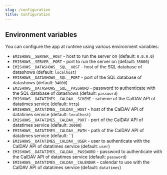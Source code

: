 ```yaml
---
slug: /configuration
title: Configuration
---
```


## Environment variables

You can configure the app at runtime using various environment variables:

- `EMISHOWS__SERVER__HOST` -
  host to run the server on
  (default: `0.0.0.0`)
- `EMISHOWS__SERVER__PORT` -
  port to run the server on
  (default: `35000`)
- `EMISHOWS__DATASHOWS__SQL__HOST` -
  host of the SQL database of datashows
  (default: `localhost`)
- `EMISHOWS__DATASHOWS__SQL__PORT` -
  port of the SQL database of datashows
  (default: `34000`)
- `EMISHOWS__DATASHOWS__SQL__PASSWORD` -
  password to authenticate with the SQL database of datashows
  (default: `password`)
- `EMISHOWS__DATATIMES__CALDAV__SCHEME` -
  scheme of the CalDAV API of datatimes service
  (default: `http`)
- `EMISHOWS__DATATIMES__CALDAV__HOST` -
  host of the CalDAV API of datatimes service
  (default: `localhost`)
- `EMISHOWS__DATATIMES__CALDAV__PORT` -
  port of the CalDAV API of datatimes service
  (default: `36000`)
- `EMISHOWS__DATATIMES__CALDAV__PATH` -
  path of the CalDAV API of datatimes service
  (default: ``)
- `EMISHOWS__DATATIMES__CALDAV__USER` -
  user to authenticate with the CalDAV API of datatimes service
  (default: `user`)
- `EMISHOWS__DATATIMES__CALDAV__PASSWORD` -
  password to authenticate with the CalDAV API of datatimes service
  (default: `password`)
- `EMISHOWS__DATATIMES__CALDAV__CALENDAR` -
  calendar to use with the CalDAV API of datatimes service
  (default: `datatimes`)
